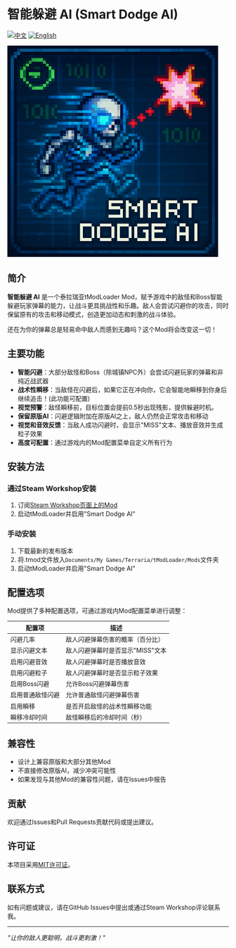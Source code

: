 # 智能躲避 AI (Smart Dodge AI)

[![中文](https://img.shields.io/badge/语言-中文-red)](README.md) [![English](https://img.shields.io/badge/Language-English-blue)](README_EN.md)

![Mod Logo](icon_workshop.png)

## 简介

**智能躲避 AI** 是一个泰拉瑞亚tModLoader Mod，赋予游戏中的敌怪和Boss智能躲避玩家弹幕的能力，让战斗更具挑战性和乐趣。敌人会尝试闪避你的攻击，同时保留原有的攻击和移动模式，创造更加动态和刺激的战斗体验。

还在为你的弹幕总是轻易命中敌人而感到无趣吗？这个Mod将会改变这一切！

## 主要功能

- **智能闪避**：大部分敌怪和Boss（除城镇NPC外）会尝试闪避玩家的弹幕和非纯近战武器
- **战术性瞬移**：当敌怪在闪避后，如果它正在冲向你，它会智能地瞬移到你身后继续追击！(此功能可配置)
- **视觉预警**：敌怪瞬移前，目标位置会提前0.5秒出现残影，提供躲避时机。
- **保留原版AI**：闪避逻辑附加在原版AI之上，敌人仍然会正常攻击和移动
- **视觉和音效反馈**：当敌人成功闪避时，会显示"MISS"文本、播放音效并生成粒子效果
- **高度可配置**：通过游戏内的Mod配置菜单自定义所有行为

## 安装方法

### 通过Steam Workshop安装
1. 订阅[Steam Workshop页面上的Mod](https://steamcommunity.com/sharedfiles/filedetails/?id=3458598925)
2. 启动tModLoader并启用"Smart Dodge AI"

### 手动安装
1. 下载最新的发布版本
2. 将.tmod文件放入`Documents/My Games/Terraria/tModLoader/Mods`文件夹
3. 启动tModLoader并启用"Smart Dodge AI"

## 配置选项

Mod提供了多种配置选项，可通过游戏内Mod配置菜单进行调整：

| 配置项 | 描述 |
|--------|------|
| 闪避几率 | 敌人闪避弹幕伤害的概率（百分比） |
| 显示闪避文本 | 敌人闪避弹幕时是否显示"MISS"文本 |
| 启用闪避音效 | 敌人闪避弹幕时是否播放音效 |
| 启用闪避粒子 | 敌人闪避弹幕时是否显示粒子效果 |
| 启用Boss闪避 | 允许Boss闪避弹幕伤害 |
| 启用普通敌怪闪避 | 允许普通敌怪闪避弹幕伤害 |
| 启用瞬移 | 是否开启敌怪的战术性瞬移功能 |
| 瞬移冷却时间 | 敌怪瞬移后的冷却时间（秒） |

## 兼容性

- 设计上兼容原版和大部分其他Mod
- 不直接修改原版AI，减少冲突可能性
- 如果发现与其他Mod的兼容性问题，请在Issues中报告

## 贡献

欢迎通过Issues和Pull Requests贡献代码或提出建议。

## 许可证

本项目采用[MIT许可证](LICENSE)。

## 联系方式

如有问题或建议，请在GitHub Issues中提出或通过Steam Workshop评论联系我。

---

*"让你的敌人更聪明，战斗更刺激！"*
